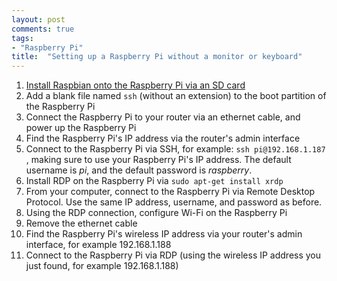 ```yaml
---
layout: post
comments: true
tags:
- "Raspberry Pi"
title:  "Setting up a Raspberry Pi without a monitor or keyboard"
---
```


<style type="text/css">
.custom-code { background-color: #ffe; }
</style>

<ol>
  <li><a href="https://www.raspberrypi.org/downloads/raspbian/">Install Raspbian onto the Raspberry Pi via an SD card</a></li>
  <li>Add a blank file named <code>ssh</code> (without an extension) to the boot partition of the Raspberry Pi</li>
  <li>Connect the Raspberry Pi to your router via an ethernet cable, and power up the Raspberry Pi</li>
  <li>Find the Raspberry Pi's IP address via the router's admin interface</li>
  <li>
    Connect to the Raspberry Pi via SSH, for example: <code>ssh pi@192.168.1.187</code> , making sure to use your Raspberry Pi's IP address.  The default username is <em>pi</em>, and the default password is <em>raspberry</em>.
  </li>
  <li>Install RDP on the Raspberry Pi via <code>sudo apt-get install xrdp</code></li>
  <li>From your computer, connect to the Raspberry Pi via Remote Desktop Protocol.  Use the same IP address, username, and password as before.</li>
  <li>Using the RDP connection, configure Wi-Fi on the Raspberry Pi</li>
  <li>Remove the ethernet cable</li>
  <li>Find the Raspberry Pi's wireless IP address via your router's admin interface, for example 192.168.1.188</li>
  <li>Connect to the Raspberry Pi via RDP (using the wireless IP address you just found, for example 192.168.1.188)</li>
</ol>
